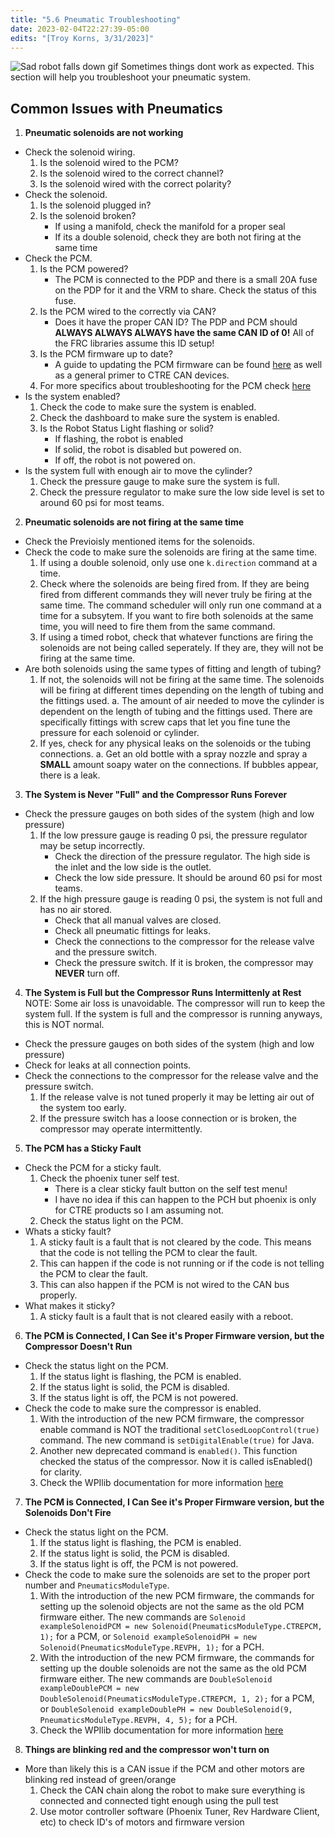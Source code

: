 ```yaml
---
title: "5.6 Pneumatic Troubleshooting"
date: 2023-02-04T22:27:39-05:00
edits: "[Troy Korns, 3/31/2023]"
---
```


![Sad robot falls down gif](https://i.gifer.com/Vp4d.gif)
Sometimes things dont work as expected. This section will help you troubleshoot your pneumatic system.

## Common Issues with Pneumatics

1. **Pneumatic solenoids are not working**  
- Check the solenoid wiring.  
    1. Is the solenoid wired to the PCM?  
    2. Is the solenoid wired to the correct channel?  
    3. Is the solenoid wired with the correct polarity?  
- Check the solenoid.  
    1. Is the solenoid plugged in?  
    2. Is the solenoid broken?
        - If using a manifold, check the manifold for a proper seal
        - If its a double solenoid, check they are both not firing at the same time
- Check the PCM.  
    1. Is the PCM powered?  
        - The PCM is connected to the PDP and there is a small 20A fuse on the PDP for it and the VRM to share. Check the status of this fuse.
    2. Is the PCM wired to the correctly via CAN?
        - Does it have the proper CAN ID? The PDP and PCM should **ALWAYS ALWAYS ALWAYS have the same CAN ID of 0!** All of the FRC libraries assume this ID setup!
    3. Is the PCM firmware up to date?
        - A guide to updating the PCM firmware can be found [here](https://v5.docs.ctr-electronics.com/en/stable/ch02_PrimerCAN.html) as well as a general primer to CTRE CAN devices.
    4. For more specifics about troubleshooting for the PCM check [here](https://v5.docs.ctr-electronics.com/en/stable/ch09_BringUpPCM.html)
- Is the system enabled?  
    1. Check the code to make sure the system is enabled.  
    2. Check the dashboard to make sure the system is enabled.
    3. Is the Robot Status Light flashing or solid?
        - If flashing, the robot is enabled
        - If solid, the robot is disabled but powered on.
        - If off, the robot is not powered on.
- Is the system full with enough air to move the cylinder?  
    1. Check the pressure gauge to make sure the system is full.  
    2. Check the pressure regulator to make sure the low side level is set to around 60 psi for most teams.

2. **Pneumatic solenoids are not firing at the same time**
- Check the Previoisly mentioned items for the solenoids.
- Check the code to make sure the solenoids are firing at the same time.
    1. If using a double solenoid, only use one `k.direction` command at a time.
    2. Check where the solenoids are being fired from. If they are being fired from different commands they will never truly be firing at the same time. The command scheduler will only run one command at a time for a subsytem. If you want to fire both solenoids at the same time, you will need to fire them from the same command.
    3. If using a timed robot, check that whatever functions are firing the solenoids are not being called seperately. If they are, they will not be firing at the same time.
- Are both solenoids using the same types of fitting and length of tubing?
    1. If not, the solenoids will not be firing at the same time. The solenoids will be firing at different times depending on the length of tubing and the fittings used.
        a. The amount of air needed to move the cylinder is dependent on the length of tubing and the fittings used. There are specifically fittings with screw caps that let you fine tune the pressure for each solenoid or cylinder.
    2. If yes, check for any physical leaks on the solenoids or the tubing connections.
        a. Get an old bottle with a spray nozzle and spray a **SMALL** amount soapy water on the connections. If bubbles appear, there is a leak.

3. **The System is Never "Full" and the Compressor Runs Forever**
- Check the pressure gauges on both sides of the system (high and low pressure)
    1. If the low pressure gauge is reading 0 psi, the pressure regulator may be setup incorrectly.
        - Check the direction of the pressure regulator. The high side is the inlet and the low side is the outlet.
        - Check the low side pressure. It should be around 60 psi for most teams.
    2. If the high pressure gauge is reading 0 psi, the system is not full and has no air stored.
        - Check that all manual valves are closed.
        - Check all pneumatic fittings for leaks.
        - Check the connections to the compressor for the release valve and the pressure switch.
        - Check the pressure switch. If it is broken, the compressor may **NEVER** turn off.

4. **The System is Full but the Compressor Runs Intermittenly at Rest**
NOTE: Some air loss is unavoidable. The compressor will run to keep the system full. If the system is full and the compressor is running anyways, this is NOT normal.
- Check the pressure gauges on both sides of the system (high and low pressure)
- Check for leaks at all connection points.
- Check the connections to the compressor for the release valve and the pressure switch.
    1. If the release valve is not tuned properly it may be letting air out of the system too early.
    2. If the pressure switch has a loose connection or is broken, the compressor may operate intermittently.

5. **The PCM has a Sticky Fault**
- Check the PCM for a sticky fault.
    1. Check the phoenix tuner self test.
        - There is a clear sticky fault button on the self test menu!
        - I have no idea if this can happen to the PCH but phoenix is only for CTRE products so I am assuming not.
    2. Check the status light on the PCM.
- Whats a sticky fault?
    1. A sticky fault is a fault that is not cleared by the code. This means that the code is not telling the PCM to clear the fault.
    2. This can happen if the code is not running or if the code is not telling the PCM to clear the fault.
    3. This can also happen if the PCM is not wired to the CAN bus properly.
- What makes it sticky?
    1. A sticky fault is a fault that is not cleared easily with a reboot.

6. **The PCM is Connected, I Can See it's Proper Firmware version, but the Compressor Doesn't Run**
- Check the status light on the PCM.
    1. If the status light is flashing, the PCM is enabled.
    2. If the status light is solid, the PCM is disabled.
    3. If the status light is off, the PCM is not powered.
- Check the code to make sure the compressor is enabled.
    1. With the introduction of the new PCM firmware, the compressor enable command is NOT the traditional `setClosedLoopControl(true)` command. The new command is `setDigitalEnable(true)` for Java.
    2. Another new deprecated command is `enabled()`. This function checked the status of the compressor. Now it is called isEnabled() for clarity.
    3. Check the WPIlib documentation for more information [here](https://docs.wpilib.org/en/stable/docs/software/hardware-apis/pneumatics/pneumatics.html)

7. **The PCM is Connected, I Can See it's Proper Firmware version, but the Solenoids Don't Fire**
- Check the status light on the PCM.
    1. If the status light is flashing, the PCM is enabled.
    2. If the status light is solid, the PCM is disabled.
    3. If the status light is off, the PCM is not powered.
- Check the code to make sure the solenoids are set to the proper port number and `PneumaticsModuleType`.
    1. With the introduction of the new PCM firmware, the commands for setting up the solenoid objects are not the same as the old PCM firmware either. The new commands are `Solenoid exampleSolenoidPCM = new Solenoid(PneumaticsModuleType.CTREPCM, 1);` for a PCM, or `Solenoid exampleSolenoidPH = new Solenoid(PneumaticsModuleType.REVPH, 1);` for a PCH.
    2. With the introduction of the new PCM firmware, the commands for setting up the double solenoids are not the same as the old PCM firmware either. The new commands are `DoubleSolenoid exampleDoublePCM = new DoubleSolenoid(PneumaticsModuleType.CTREPCM, 1, 2);` for a PCM, or `DoubleSolenoid exampleDoublePH = new DoubleSolenoid(9, PneumaticsModuleType.REVPH, 4, 5);` for a PCH.
    3. Check the WPIlib documentation for more information [here](https://docs.wpilib.org/en/stable/docs/software/hardware-apis/pneumatics/pneumatics.html)

8. **Things are blinking red and the compressor won't turn on**
- More than likely this is a CAN issue if the PCM and other motors are blinking red instead of green/orange
    1. Check the CAN chain along the robot to make sure everything is connected and connected tight enough using the pull test
    2. Use motor controller software (Phoenix Tuner, Rev Hardware Client, etc) to check ID's of motors and firmware version

